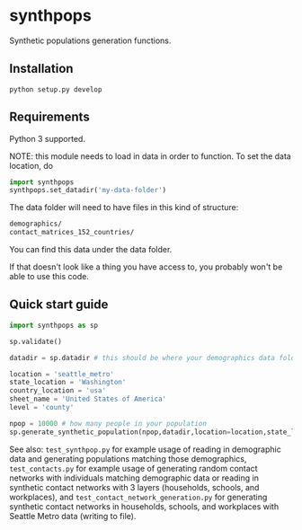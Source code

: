 # synthpops

Synthetic populations generation functions.

## Installation

`python setup.py develop`

## Requirements

Python 3 supported.

NOTE: this module needs to load in data in order to function. To set the data location, do

```python
import synthpops
synthpops.set_datadir('my-data-folder')
```

The data folder will need to have files in this kind of structure:

```bash
demographics/
contact_matrices_152_countries/
```
You can find this data under the data folder. 

If that doesn't look like a thing you have access to, you probably won't be able to use this code.

## Quick start guide

```python
import synthpops as sp

sp.validate()

datadir = sp.datadir # this should be where your demographics data folder resides

location = 'seattle_metro'
state_location = 'Washington'
country_location = 'usa'
sheet_name = 'United States of America'
level = 'county'

npop = 10000 # how many people in your population
sp.generate_synthetic_population(npop,datadir,location=location,state_location=state_location,country_location=country_location,sheet_name=sheet_name,level=level)

```

See also: `test_synthpop.py` for example usage of reading in demographic data and generating populations matching those demographics, `test_contacts.py` for example usage of generating random contact networks with individuals matching demographic data or reading in synthetic contact networks with 3 layers (households, schools, and workplaces), and `test_contact_network_generation.py` for generating synthetic contact networks  in households, schools, and workplaces with Seattle Metro data (writing to file).
